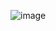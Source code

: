 ![image](https://user-images.githubusercontent.com/57728037/161365285-2ff53560-64a0-4036-bf86-52e3eecfac6f.png)
